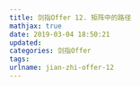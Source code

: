 ```yaml
---
title: 剑指Offer 12. 矩阵中的路径
mathjax: true
date: 2019-03-04 18:50:21
updated:
categories: 剑指Offer
tags:
urlname: jian-zhi-offer-12
---
```




<!-- more -->

